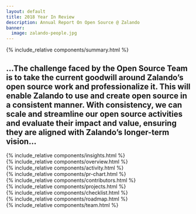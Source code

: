 ```yaml
---
layout: default
title: 2018 Year In Review
description: Annual Report On Open Source @ Zalando
banner:
  image: zalando-people.jpg
---
```


<section class="dc--text-center page-section page-section--padding page-section--no-padding-bottom">
  <div class="dc-container dc-container--limited">
    {% include_relative components/summary.html %}
  </div>
</section>

<section class="dc--text-center page-section page-section--padding
page-section--background-highlight" id="os-projects">
  <div class="dc-container dc-container--limited">
    <h2 class="dc-h2">
    ...The challenge faced by the Open Source Team is to take the current goodwill around Zalando’s open source work
    and professionalize it. This will enable Zalando to use and create open source in a
    consistent manner. With consistency, we can scale and streamline our open source activities
    and evaluate their impact and value, ensuring they are aligned with Zalando’s longer-term vision...
    </h2>
  </div>
</section>

<section class="dc--text-center page-section page-section--padding page-section--no-padding-bottom">
  <div class="dc-container dc-container--limited">
    {% include_relative components/insights.html %}
  </div>
</section>

<section class="dc--text-center page-section page-section--padding page-section--no-padding-top">
  <div class="dc-container dc-container--limited">
    {% include_relative components/overview.html %}
  </div>
</section>



<section class="dc--text-center page-section page-section--padding page-section--background
  page-section--background-gradient">
  <div class="dc-container dc-container--limited">
    {% include_relative components/activity.html %}
  </div>
</section>

<section class="dc--text-center page-section page-section--padding stats-overview">
  <div class="dc-container dc-container--limited">
    {% include_relative components/pr-chart.html %}
  </div>
</section>

<section class="page-section page-section--padding page-section--background-secondary">
  <div class="dc-container dc-container--limited">
    {% include_relative components/contributors.html %}
  </div>
</section>

<section class="page-section page-section--padding page-section--background-white">
  <div class="dc-container dc-container--limited dc--text-center ">
    {% include_relative components/projects.html %}
  </div>
</section>



<section class="dc--text-center page-section page-section--padding page-section--background-secondary">
  <div class="dc-container dc-container--limited">
    {% include_relative components/checklist.html %}
  </div>
</section>

<section class="dc--text-center page-section page-section--padding">
  <div class="dc-container dc-container--limited">
    {% include_relative components/roadmap.html %}
  </div>
</section>

<section class="dc--text-center page-section page-section--padding page-section--background-white team" id="os-team">
  <div class="dc-container dc-container--limited">
    {% include_relative components/team.html %}
  </div>
</section>
